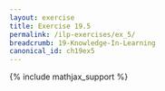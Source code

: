 ```yaml
---
layout: exercise
title: Exercise 19.5
permalink: /ilp-exercises/ex_5/
breadcrumb: 19-Knowledge-In-Learning
canonical_id: ch19ex5
---
```


{% include mathjax_support %}
